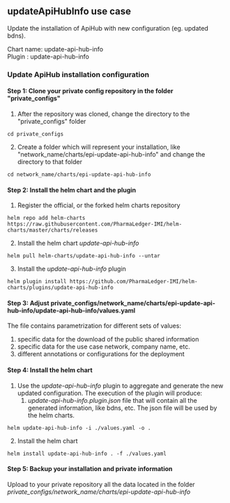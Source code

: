 

## updateApiHubInfo use case

Update the installation of ApiHub with new configuration (eg. updated bdns).

Chart name: update-api-hub-info <br/>
Plugin : update-api-hub-info

### Update ApiHub installation configuration

#### Step 1: Clone your private config repository in the folder "private_configs"


1. After the repository was cloned, change the directory to the "private_configs" folder
```shell
cd private_configs
```
2. Create a folder which will represent your installation, like "network_name/charts/epi-update-api-hub-info" and change the directory to that folder
```shell
cd network_name/charts/epi-update-api-hub-info
```

#### Step 2: Install the helm chart and the plugin

1. Register the official, or the forked helm charts repository
```shell
helm repo add helm-charts https://raw.githubusercontent.com/PharmaLedger-IMI/helm-charts/master/charts/releases
```
2. Install the helm chart _update-api-hub-info_
```shell
helm pull helm-charts/update-api-hub-info --untar
```
3. Install the _update-api-hub-info_ plugin
```shell
helm plugin install https://github.com/PharmaLedger-IMI/helm-charts/plugins/update-api-hub-info
```

#### Step 3: Adjust private_configs/network_name/charts/epi-update-api-hub-info/update-api-hub-info/values.yaml

The file contains parametrization for different sets of values:
1. specific data for the download of the public shared information
2. specific data for the use case network, company name, etc.
3. different annotations or configurations for the deployment

#### Step 4: Install the helm chart

1. Use the _update-api-hub-info_ plugin to aggregate and generate the new updated configuration. 
   The execution of the plugin will produce:
   1. _update-api-hub-info.plugin.json_ file that will contain all the generated information, like bdns, etc. The json file will be used by the helm charts.
   
   
```shell
helm update-api-hub-info -i ./values.yaml -o .
```

2. Install the helm chart
```shell
helm install update-api-hub-info . -f ./values.yaml
```

#### Step 5: Backup your installation and private information

Upload to your private repository all the data located in the folder _private_configs/network_name/charts/epi-update-api-hub-info_


